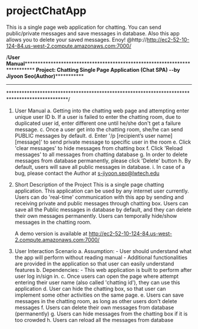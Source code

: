 # projectChatApp
This is a single page web application for chatting. You can send public/private messages and save messages in database. Also this app allows you to delete your saved messages. Enoy! @http://http://ec2-52-10-124-84.us-west-2.compute.amazonaws.com:7000/



/****User Manual*******************************************************************************
****Project: Chatting Single Page Application (Chat SPA) --by Jiyoon Seo(Author)***************
***********************************************************************************************
***********************************************************************************************/

1. User Manual
	a. Getting into the chatting web page and attempting enter unique user ID
	b. If a user is failed to enter the chatting room, due to duplicated user id, enter different one until he/she don't get a failure message.
	c. Once a user get into the chatting room, she/he can send PUBLIC messages by default.
	d. Enter '/p [recipient’s user name] [message]' to send private message to specific user in the room
	e. Click 'clear messages' to hide messages from chatting box
	f. Click 'Reload messages' to all messages from chatting database
	g. In order to delete messages from database permanently, please click 'Delete' button
	h. By default, users will save all public messages in database.
	i. In case of a bug, please contact the Author at s-jiyoon.seo@lwtech.edu


2. Short Description of the Project
	This is a single page chatting application. This application can be used by any internet user currently. Users can do 'real-time' communication with this app by sending and receiving private and public messages through chatting box. Users can save all the Public messages in database by default, and they can delete their own messages permanently. Users can temporally hide/show messages in the chatting room.

	A demo version is available at http://ec2-52-10-124-84.us-west-2.compute.amazonaws.com:7000/ 

3. User Interaction Scenario
	a. Assumption:
		- User should understand what the app will perform without reading manual
		- Additional functionalities are provided in the application so that user can easily understand features
	b. Dependencies:
		- This web application is built to perform after user log in/sign in.
	c. Once users can open the page where attempt entering their user name (also called 'chatting id'), they can use this application
	d. User can hide the chatting box, so that user can implement some other activities on the same page.
	e. Users can save messages in the chatting room, as long as other users don't delete messages
	f. Users can delete their own messages from database (permanently)
	g. Users can hide messages from the chatting box if it is too crowded
	h. Users can reload all the messages from database
